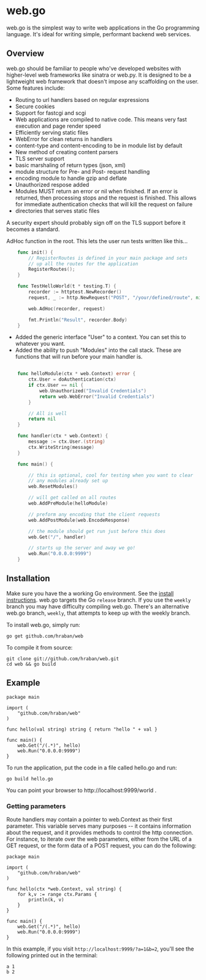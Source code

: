 #  web.go

web.go is the simplest way to write web applications in the Go programming
language. It's ideal for writing simple, performant backend web services. 


## Overview

web.go should be familiar to people who've developed websites with higher-level
web frameworks like sinatra or web.py. It is designed to be a lightweight web
framework that doesn't impose any scaffolding on the user. Some features
include:

* Routing to url handlers based on regular expressions
* Secure cookies
* Support for fastcgi and scgi
* Web applications are compiled to native code. This means very fast execution
  and page render speed
* Efficiently serving static files
* WebError for clean returns in handlers
* content-type and content-encoding to be in module list by default
* New method of creating content parsers
* TLS server support
* basic marshaling of return types (json, xml)
* module structure for Pre- and Post- request handling
* encoding module to handle gzip and deflate
* Unauthorized respose added
* Modules MUST return an error or nil when finished. If an error is returned,
  then processing stops and the request is finished. This allows for immediate
  authentication checks that will kill the request on failure
* directories that serves static files


A security expert should probably sign off on the TLS support before it becomes
a standard.

AdHoc function in the root. This lets the user run tests written like this...

```go
    func init() {
        // RegisterRoutes is defined in your main package and sets
        // up all the routes for the application
        RegisterRoutes();
    }

    func TestHelloWorld(t * testing.T) {
        recorder := httptest.NewRecorder()
        request, _ := http.NewRequest("POST", "/your/defined/route", nil)

        web.AdHoc(recorder, request)

        fmt.Println("Result", recorder.Body)
    }
```

* Added the generic interface "User" to a context. You can set this to whatever
  you want. 
* Added the ability to push "Modules" into the call stack. These are functions
  that will run before your main handler is. 

```go
    
    func helloModule(ctx * web.Context) error {
        ctx.User = doAuthentication(ctx)
        if ctx.User == nil {
            web.Unauthorized("Invalid Credentials")
            return web.WebError("Invalid Credentials")
        }

        // All is well
        return nil
    }

    func handler(ctx * web.Context) {
        message := ctx.User.(string)
        ctx.WriteString(message)
    }

    func main() {

        // this is optional, cool for testing when you want to clear
        // any modules already set up
        web.ResetModules()

        // will get called on all routes
        web.AddPreModule(helloModule)

        // preform any encoding that the client requests
        web.AddPostModule(web.EncodeResponse)

        // the module should get run just before this does
        web.Get("/", handler)

        // starts up the server and away we go!
        web.Run("0.0.0.0:9999")
    }
```

## Installation

Make sure you have the a working Go environment. See the [install
instructions](http://golang.org/doc/install.html). web.go targets the Go
`release` branch. If you use the `weekly` branch you may have difficulty
compiling web.go. There's an alternative web.go branch, `weekly`, that attempts
to keep up with the weekly branch.

To install web.go, simply run:

    go get github.com/hraban/web

To compile it from source:

    git clone git://github.com/hraban/web.git
    cd web && go build

## Example
    
    package main
    
    import (
        "github.com/hraban/web"
    )
    
    func hello(val string) string { return "hello " + val } 
    
    func main() {
        web.Get("/(.*)", hello)
        web.Run("0.0.0.0:9999")
    }

To run the application, put the code in a file called hello.go and run:

    go build hello.go
    
You can point your browser to http://localhost:9999/world . 

### Getting parameters

Route handlers may contain a pointer to web.Context as their first parameter.
This variable serves many purposes -- it contains information about the
request, and it provides methods to control the http connection. For instance,
to iterate over the web parameters, either from the URL of a GET request, or
the form data of a POST request, you can do the following:

    package main
    
    import (
        "github.com/hraban/web"
    )
    
    func hello(ctx *web.Context, val string) { 
        for k,v := range ctx.Params {
            println(k, v)
        }
    }
    
    func main() {
        web.Get("/(.*)", hello)
        web.Run("0.0.0.0:9999")
    }

In this example, if you visit `http://localhost:9999/?a=1&b=2`, you'll see the
following printed out in the terminal:

    a 1
    b 2

